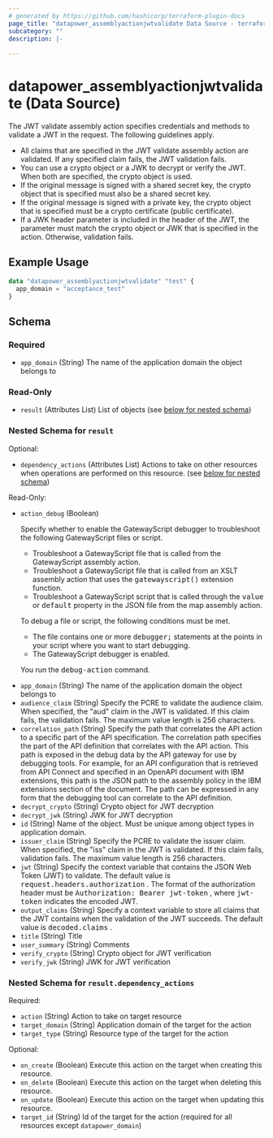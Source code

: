 ```yaml
---
# generated by https://github.com/hashicorp/terraform-plugin-docs
page_title: "datapower_assemblyactionjwtvalidate Data Source - terraform-provider-datapower"
subcategory: ""
description: |-
  
---
```


# datapower_assemblyactionjwtvalidate (Data Source)

<p>The JWT validate assembly action specifies credentials and methods to validate a JWT in the request. The following guidelines apply. <ul><li>All claims that are specified in the JWT validate assembly action are validated. If any specified claim fails, the JWT validation fails.</li><li>You can use a crypto object or a JWK to decrypt or verify the JWT. When both are specified, the crypto object is used.</li><li>If the original message is signed with a shared secret key, the crypto object that is specified must also be a shared secret key.</li><li>If the original message is signed with a private key, the crypto object that is specified must be a crypto certificate (public certificate).</li><li>If a JWK header parameter is included in the header of the JWT, the parameter must match the crypto object or JWK that is specified in the action. Otherwise, validation fails.</li></ul></p>

## Example Usage

```terraform
data "datapower_assemblyactionjwtvalidate" "test" {
  app_domain = "acceptance_test"
}
```

<!-- schema generated by tfplugindocs -->
## Schema

### Required

- `app_domain` (String) The name of the application domain the object belongs to

### Read-Only

- `result` (Attributes List) List of objects (see [below for nested schema](#nestedatt--result))

<a id="nestedatt--result"></a>
### Nested Schema for `result`

Optional:

- `dependency_actions` (Attributes List) Actions to take on other resources when operations are performed on this resource. (see [below for nested schema](#nestedatt--result--dependency_actions))

Read-Only:

- `action_debug` (Boolean) <p>Specify whether to enable the GatewayScript debugger to troubleshoot the following GatewayScript files or script.</p><ul><li>Troubleshoot a GatewayScript file that is called from the GatewayScript assembly action.</li><li>Troubleshoot a GatewayScript file that is called from an XSLT assembly action that uses the <tt>gatewayscript()</tt> extension function.</li><li>Troubleshoot a GatewayScript script that is called through the <tt>value</tt> or <tt>default</tt> property in the JSON file from the map assembly action.</li></ul><p>To debug a file or script, the following conditions must be met.</p><ul><li>The file contains one or more <tt>debugger;</tt> statements at the points in your script where you want to start debugging.</li><li>The GatewayScript debugger is enabled.</li></ul><p>You run the <tt>debug-action</tt> command.</p>
- `app_domain` (String) The name of the application domain the object belongs to
- `audience_claim` (String) Specify the PCRE to validate the audience claim. When specified, the "aud" claim in the JWT is validated. If this claim fails, the validation fails. The maximum value length is 256 characters.
- `correlation_path` (String) Specify the path that correlates the API action to a specific part of the API specification. The correlation path specifies the part of the API definition that correlates with the API action. This path is exposed in the debug data by the API gateway for use by debugging tools. For example, for an API configuration that is retrieved from API Connect and specified in an OpenAPI document with IBM extensions, this path is the JSON path to the assembly policy in the IBM extensions section of the document. The path can be expressed in any form that the debugging tool can correlate to the API definition.
- `decrypt_crypto` (String) Crypto object for JWT decryption
- `decrypt_jwk` (String) JWK for JWT decryption
- `id` (String) Name of the object. Must be unique among object types in application domain.
- `issuer_claim` (String) Specify the PCRE to validate the issuer claim. When specified, the "iss" claim in the JWT is validated. If this claim fails, validation fails. The maximum value length is 256 characters.
- `jwt` (String) Specify the context variable that contains the JSON Web Token (JWT) to validate. The default value is <tt>request.headers.authorization</tt> . The format of the authorization header must be <tt>Authorization: Bearer jwt-token</tt> , where <tt>jwt-token</tt> indicates the encoded JWT.
- `output_claims` (String) Specify a context variable to store all claims that the JWT contains when the validation of the JWT succeeds. The default value is <tt>decoded.claims</tt> .
- `title` (String) Title
- `user_summary` (String) Comments
- `verify_crypto` (String) Crypto object for JWT verification
- `verify_jwk` (String) JWK for JWT verification

<a id="nestedatt--result--dependency_actions"></a>
### Nested Schema for `result.dependency_actions`

Required:

- `action` (String) Action to take on target resource
- `target_domain` (String) Application domain of the target for the action
- `target_type` (String) Resource type of the target for the action

Optional:

- `on_create` (Boolean) Execute this action on the target when creating this resource.
- `on_delete` (Boolean) Execute this action on the target when deleting this resource.
- `on_update` (Boolean) Execute this action on the target when updating this resource.
- `target_id` (String) Id of the target for the action (required for all resources except `datapower_domain`)
